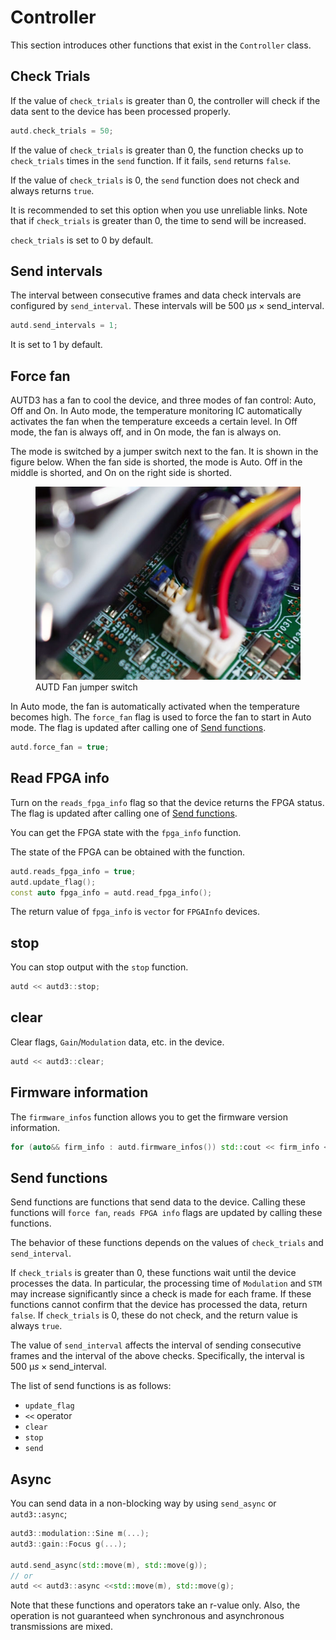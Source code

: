 # Controller

This section introduces other functions that exist in the `Controller` class.

## Check Trials

If the value of `check_trials` is greater than 0, the controller will check if the data sent to the device has been processed properly.

```cpp
autd.check_trials = 50;
```

If the value of `check_trials` is greater than 0, the function checks up to `check_trials` times in the `send` function.
If it fails, `send` returns `false`.

If the value of `check_trials` is 0, the `send` function does not check and always returns `true`.

It is recommended to set this option when you use unreliable links.
Note that if `check_trials` is greater than 0, the time to send will be increased.

`check_trials` is set to 0 by default.

## Send intervals

The interval between consecutive frames and data check intervals are configured by `send_interval`.
These intervals will be $\SI{500}{\text{μ}s}\times \text{send\_interval}$.

```cpp
autd.send_intervals = 1;
```

It is set to 1 by default.

## Force fan

AUTD3 has a fan to cool the device, and three modes of fan control: Auto, Off and On.
In Auto mode, the temperature monitoring IC automatically activates the fan when the temperature exceeds a certain level. 
In Off mode, the fan is always off, and in On mode, the fan is always on.

The mode is switched by a jumper switch next to the fan.
It is shown in the figure below.
When the fan side is shorted, the mode is Auto.
Off in the middle is shorted, and On on the right side is shorted.

<figure>
  <img src="../fig/Users_Manual/fan.jpg"/>
  <figcaption>AUTD Fan jumper switch</figcaption>
</figure>

In Auto mode, the fan is automatically activated when the temperature becomes high.
The `force_fan` flag is used to force the fan to start in Auto mode.
The flag is updated after calling one of [Send functions](#send-functions).

```cpp
autd.force_fan = true;
```

## Read FPGA info

Turn on the `reads_fpga_info` flag so that the device returns the FPGA status.
The flag is updated after calling one of [Send functions](#send-functions).

You can get the FPGA state with the `fpga_info` function.

The state of the FPGA can be obtained with the function.

```cpp
autd.reads_fpga_info = true;
autd.update_flag();
const auto fpga_info = autd.read_fpga_info();
```

The return value of `fpga_info` is `vector` for `FPGAInfo` devices.

## stop

You can stop output with the `stop` function.

```cpp
autd << autd3::stop;
```

## clear

Clear flags, `Gain`/`Modulation` data, etc. in the device.

```cpp
autd << autd3::clear;
```

## Firmware information

The `firmware_infos` function allows you to get the firmware version information.

```cpp
for (auto&& firm_info : autd.firmware_infos()) std::cout << firm_info << std::endl;
```

## Send functions

Send functions are functions that send data to the device.
Calling these functions will `force fan`, `reads FPGA info` flags are updated by calling these functions.

The behavior of these functions depends on the values of `check_trials` and `send_interval`.

If `check_trials` is greater than 0, these functions wait until the device processes the data.
In particular, the processing time of `Modulation` and `STM` may increase significantly since a check is made for each frame.
If these functions cannot confirm that the device has processed the data, return `false`.
If `check_trials` is 0, these do not check, and the return value is always `true`.

The value of `send_interval` affects the interval of sending consecutive frames and the interval of the above checks. 
Specifically, the interval is $\SI{500}{\text{μ}s}\times \text{send\_interval}$.

The list of send functions is as follows:

- `update_flag`
- `<<` operator
- `clear`
- `stop`
- `send`

## Async

You can send data in a non-blocking way by using `send_async` or `autd3::async`;

```cpp
autd3::modulation::Sine m(...);
autd3::gain::Focus g(...);

autd.send_async(std::move(m), std::move(g));
// or
autd << autd3::async <<std::move(m), std::move(g);
```

Note that these functions and operators take an r-value only.
Also, the operation is not guaranteed when synchronous and asynchronous transmissions are mixed.
